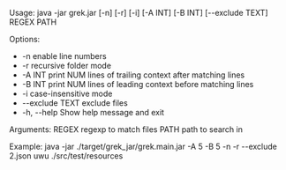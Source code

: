 

Usage: java -jar grek.jar [-n] [-r] [-i] [-A INT] [-B INT] [--exclude TEXT] REGEX PATH

Options:
- -n              enable line numbers
- -r              recursive folder mode
- -A INT          print NUM lines of trailing context after matching lines
- -B INT          print NUM lines of leading context before matching lines
- -i              case-insensitive mode
- --exclude TEXT  exclude files
- -h, --help      Show help message and exit

Arguments:
REGEX  regexp to match files
PATH   path to search in


Example: java -jar ./target/grek_jar/grek.main.jar -A 5 -B 5 -n -r --exclude 2.json uwu ./src/test/resources
